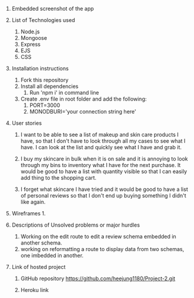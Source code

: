 1. Embedded screenshot of the app

2. List of Technologies used
    1. Node.js
    2. Mongoose
    3. Express
    4. EJS
    5. CSS


3. Installation instructions
    1. Fork this repository
    2. Install all dependencies
        1. Run 'npm i' in command line
    3. Create .env file in root folder and add the following:
        1. PORT=3000
        2. MONODBURI='your connection string here'


4. User stories
    1. I want to be able to see a list of makeup and skin care products I have, so that I don't have to look through all my cases to see what I have.  I can look at the list and quickly see what I have and grab it.

    2. I buy my skincare in bulk when it is on sale and it is annoying to look through my bins to inventory what I have for the next purchase.  It would be good to have a list with quantity visible so that I can easily add thing to the shopping cart.

    3.  I forget what skincare I have tried and it would be good to have a list of personal reviews so that I don't end up buying something I didn't like again.


5. Wireframes
    1. 


6. Descriptions of Unsolved problems or major hurdles
    1. Working on the edit route to edit a review schema embedded in another schema.
    2. working on reformatting a route to display data from two schemas, one imbedded in another.


7. Link of hosted project
    1. GitHub repository
        https://github.com/heejung1180/Project-2.git

    2. Heroku link
